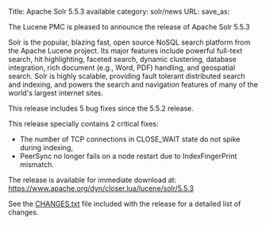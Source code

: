 Title: Apache Solr 5.5.3 available
category: solr/news
URL: 
save_as: 

The Lucene PMC is pleased to announce the release of Apache Solr 5.5.3

Solr is the popular, blazing fast, open source NoSQL search platform
from the Apache Lucene project. Its major features include powerful
full-text search, hit highlighting, faceted search, dynamic
clustering, database integration, rich document (e.g., Word, PDF)
handling, and geospatial search. Solr is highly scalable, providing
fault tolerant distributed search and indexing, and powers the search
and navigation features of many of the world's largest internet sites.

This release includes 5 bug fixes since the 5.5.2 release.

This release specially contains 2 critical fixes:
* The number of TCP connections in CLOSE_WAIT state do not spike during indexing,
* PeerSync no longer fails on a node restart due to IndexFingerPrint mismatch.

The release is available for immediate download at:
<https://www.apache.org/dyn/closer.lua/lucene/solr/5.5.3>

See the [CHANGES.txt](https://lucene.apache.org/solr/5_5_3/changes/Changes.html)
file included with the release for a detailed list of changes.

